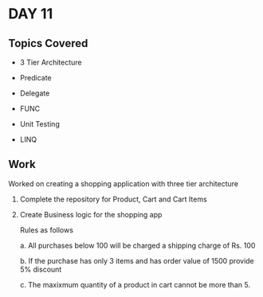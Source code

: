 # DAY 11

## Topics Covered

* 3 Tier Architecture

* Predicate

* Delegate

* FUNC

* Unit Testing

* LINQ

## Work

Worked on creating a shopping application with three tier architecture

1. Complete the repository for Product, Cart and Cart Items
 
2. Create Business logic for the shopping app
   
   Rules as follows
   
   a. All purchases below 100 will be charged a shipping charge of Rs. 100
   
   b. If the purchase has only 3 items and has order value of 1500 provide 5% discount
   
   c. The maxixmum quantity of a product in cart cannot be more than 5.
